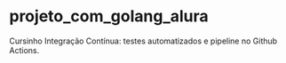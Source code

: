 # projeto_com_golang_alura
Cursinho Integração Contínua: testes automatizados e pipeline no Github Actions.
